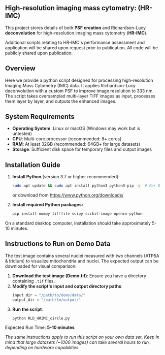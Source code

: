 ## High-resolution imaging mass cytometry: (HR-IMC)



This project stores details of both **PSF creation** and Richardson-Lucy **deconvolution** for high-resolution imaging mass cytometry (**HR-IMC**). 

Additional scripts relating to HR-IMC's performance assessment and application will be shared upon request prior to publication. All code will be publicly shared upon publication.



## Overview
Here we provide a python script designed for processing high-resolution Imaging Mass Cytometry (IMC) data. It applies Richardson-Lucy deconvolution with a custom PSF to improve image resolution to 333 nm. The script takes oversampled multi-layer TIFF images as input, processes them layer by layer, and outputs the enhanced images.

## System Requirements
- **Operating System**: Linux or macOS (Windows may work but is untested)
- **CPU**: Multi-core processor (recommended: 8+ cores)
- **RAM**: At least 32GB (recommended: 64GB+ for large datasets)
- **Storage**: Sufficient disk space for temporary files and output images

## Installation Guide

1. **Install Python** (version 3.7 or higher recommended):
   ```sh
   sudo apt update && sudo apt install python3 python3-pip -y  # For Debian/Ubuntu
   ````
   or download from https://www.python.org/downloads/

2. **Install required Python packages:**
   ```sh
   pip install numpy tifffile scipy scikit-image opencv-python
   ```

On a standard desktop computer, installation should take approximately 5-10 minutes.




## Instructions to Run on Demo Data

The test image contains several nuclei measured with two channels (ATP5A & Iridium) to visualize mitochondria and nuclei. The expected output can be downloaded for visual comparison. 

1. **Download the test image (Demo.tif)**: Ensure you have a directory containing `.tif` files.
2. **Modify the script's input and output directory paths**:
   ```python
   input_dir = "/path/to/demo/data/"
   output_dir = "/path/to/output/"
   ```
3. **Run the script**:
   ```sh
   python RLD_HRIMC_circle.py
   ```

Expected Run Time: **5-10 minutes**


_The same instructions apply to run this script on your own data set. Keep in mind that large datasets (~1000 images) can take several hours to run, depending on hardware capabilities_



